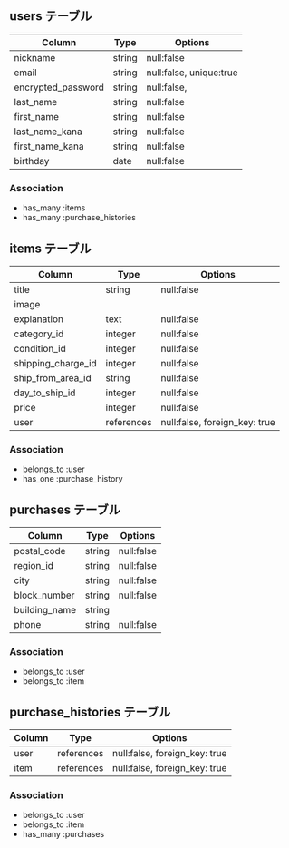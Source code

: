 
## users テーブル
| Column                     | Type         | Options                        |
| -------------------------- | ------------ | ------------------------------ |
| nickname                   | string       | null:false                     |
| email                      | string       | null:false, unique:true        |
| encrypted_password         | string       | null:false,                    |
| last_name                  | string       | null:false                     |
| first_name                 | string       | null:false                     |
| last_name_kana             | string       | null:false                     |
| first_name_kana            | string       | null:false                     |
| birthday                   | date         | null:false                     |

### Association

- has_many :items
- has_many :purchase_histories



## items テーブル
| Column              | Type         | Options                        |
| ------------------- | ------------ | ------------------------------ |
| title               | string       | null:false                     |
| image               |              |                                |
| explanation         | text         | null:false                     |
| category_id         | integer      | null:false                     |
| condition_id        | integer      | null:false                     |
| shipping_charge_id  | integer      | null:false                     |
| ship_from_area_id   | string       | null:false                     | 
| day_to_ship_id      | integer      | null:false                     |
| price               | integer      | null:false                     |
| user                | references   | null:false, foreign_key: true  |

### Association

- belongs_to :user
- has_one :purchase_history


## purchases テーブル
| Column            | Type         | Options                        |
| ----------------- | ------------ | ------------------------------ |
| postal_code       | string       | null:false                     |
| region_id         | string       | null:false                     |
| city              | string       | null:false                     |
| block_number      | string       | null:false                     |
| building_name     | string       |                                |
| phone             | string       | null:false                     |


### Association

- belongs_to :user
- belongs_to :item


## purchase_histories テーブル
| Column               | Type         | Options                        |
| -------------------- | ------------ | ------------------------------ |
| user                 | references   | null:false, foreign_key: true  |
| item                 | references   | null:false, foreign_key: true  |


### Association

- belongs_to :user
- belongs_to :item
- has_many :purchases


<!-- 
型	意味
string	文字列(1〜255文字)
text	長い文字列(1〜4294967296文字)
integer	整数（4バイト）
bigint	整数(8バイト)
float	浮動小数
decimal	精度の高い小数
numeric	数値
datetime	日時
timestamp	タイムスタンプ
time	時間
date	日付
binary	バイナリデータ
boolean	真偽値型 -->
